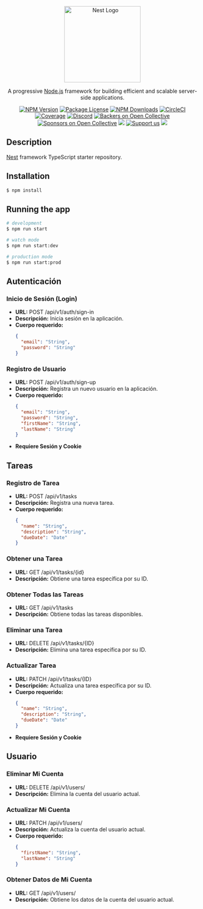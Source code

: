 <p align="center">
  <a href="http://nestjs.com/" target="blank"><img src="https://nestjs.com/img/logo-small.svg" width="200" alt="Nest Logo" /></a>
</p>

[circleci-image]: https://img.shields.io/circleci/build/github/nestjs/nest/master?token=abc123def456
[circleci-url]: https://circleci.com/gh/nestjs/nest

  <p align="center">A progressive <a href="http://nodejs.org" target="_blank">Node.js</a> framework for building efficient and scalable server-side applications.</p>
    <p align="center">
<a href="https://www.npmjs.com/~nestjscore" target="_blank"><img src="https://img.shields.io/npm/v/@nestjs/core.svg" alt="NPM Version" /></a>
<a href="https://www.npmjs.com/~nestjscore" target="_blank"><img src="https://img.shields.io/npm/l/@nestjs/core.svg" alt="Package License" /></a>
<a href="https://www.npmjs.com/~nestjscore" target="_blank"><img src="https://img.shields.io/npm/dm/@nestjs/common.svg" alt="NPM Downloads" /></a>
<a href="https://circleci.com/gh/nestjs/nest" target="_blank"><img src="https://img.shields.io/circleci/build/github/nestjs/nest/master" alt="CircleCI" /></a>
<a href="https://coveralls.io/github/nestjs/nest?branch=master" target="_blank"><img src="https://coveralls.io/repos/github/nestjs/nest/badge.svg?branch=master#9" alt="Coverage" /></a>
<a href="https://discord.gg/G7Qnnhy" target="_blank"><img src="https://img.shields.io/badge/discord-online-brightgreen.svg" alt="Discord"/></a>
<a href="https://opencollective.com/nest#backer" target="_blank"><img src="https://opencollective.com/nest/backers/badge.svg" alt="Backers on Open Collective" /></a>
<a href="https://opencollective.com/nest#sponsor" target="_blank"><img src="https://opencollective.com/nest/sponsors/badge.svg" alt="Sponsors on Open Collective" /></a>
  <a href="https://paypal.me/kamilmysliwiec" target="_blank"><img src="https://img.shields.io/badge/Donate-PayPal-ff3f59.svg"/></a>
    <a href="https://opencollective.com/nest#sponsor"  target="_blank"><img src="https://img.shields.io/badge/Support%20us-Open%20Collective-41B883.svg" alt="Support us"></a>
  <a href="https://twitter.com/nestframework" target="_blank"><img src="https://img.shields.io/twitter/follow/nestframework.svg?style=social&label=Follow"></a>
</p>
  <!--[![Backers on Open Collective](https://opencollective.com/nest/backers/badge.svg)](https://opencollective.com/nest#backer)
  [![Sponsors on Open Collective](https://opencollective.com/nest/sponsors/badge.svg)](https://opencollective.com/nest#sponsor)-->

## Description

[Nest](https://github.com/nestjs/nest) framework TypeScript starter repository.

## Installation

```bash
$ npm install
```

## Running the app

```bash
# development
$ npm run start

# watch mode
$ npm run start:dev

# production mode
$ npm run start:prod
```

## Autenticación

### Inicio de Sesión (Login)

- **URL:** POST /api/v1/auth/sign-in
- **Descripción:** Inicia sesión en la aplicación.
- **Cuerpo requerido:**
  ```json
  {
    "email": "String",
    "password": "String"
  }
  ```

### Registro de Usuario

- **URL:** POST /api/v1/auth/sign-up
- **Descripción:** Registra un nuevo usuario en la aplicación.
- **Cuerpo requerido:**
  ```json
  {
    "email": "String",
    "password": "String",
    "firstName": "String",
    "lastName": "String"
  }
  ```
- **Requiere Sesión y Cookie**

## Tareas

### Registro de Tarea

- **URL:** POST /api/v1/tasks
- **Descripción:** Registra una nueva tarea.
- **Cuerpo requerido:**
  ```json
  {
    "name": "String",
    "description": "String",
    "dueDate": "Date"
  }
  ```

### Obtener una Tarea

- **URL:** GET /api/v1/tasks/{id}
- **Descripción:** Obtiene una tarea específica por su ID.

### Obtener Todas las Tareas

- **URL:** GET /api/v1/tasks
- **Descripción:** Obtiene todas las tareas disponibles.

### Eliminar una Tarea

- **URL:** DELETE /api/v1/tasks/{ID}
- **Descripción:** Elimina una tarea específica por su ID.

### Actualizar Tarea

- **URL:** PATCH /api/v1/tasks/{ID}
- **Descripción:** Actualiza una tarea específica por su ID.
- **Cuerpo requerido:**
  ```json
  {
    "name": "String",
    "description": "String",
    "dueDate": "Date"
  }
  ```
- **Requiere Sesión y Cookie**

## Usuario

### Eliminar Mi Cuenta

- **URL:** DELETE /api/v1/users/
- **Descripción:** Elimina la cuenta del usuario actual.

### Actualizar Mi Cuenta

- **URL:** PATCH /api/v1/users/
- **Descripción:** Actualiza la cuenta del usuario actual.
- **Cuerpo requerido:**
  ```json
  {
    "firstName": "String",
    "lastName": "String"
  }
  ```

### Obtener Datos de Mi Cuenta

- **URL:** GET /api/v1/users/
- **Descripción:** Obtiene los datos de la cuenta del usuario actual.
```


